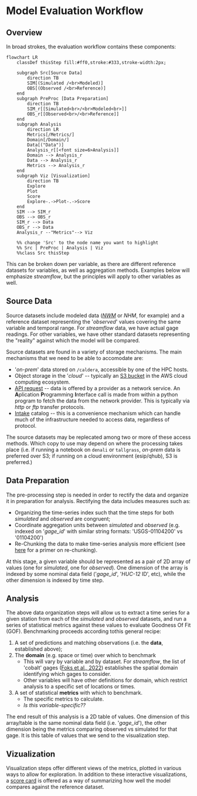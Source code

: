 # Model Evaluation Workflow

## Overview

In broad strokes, the evaluation workflow contains these components:

```mermaid
flowchart LR
    classDef thisStep fill:#ff0,stroke:#333,stroke-width:2px;

    subgraph Src[Source Data]
        direction TB
        SIM[(Simulated /<br>Modeled)]
        OBS[(Observed /<br>Reference)]
    end
    subgraph PreProc [Data Preparation]
        direction TB
        SIM_r[[Simulated<br>/<br>Modeled<br>]]
        OBS_r[[Observed<br>/<br>Reference]]
    end
    subgraph Analysis
        direction LR
        Metrics[/Metrics/]
        Domain[/Domain/]
        Data[("Data")]
        Analysis_r[[<font size=6>Analysis]] 
        Domain --> Analysis_r
        Data --> Analysis_r
        Metrics --> Analysis_r
    end
    subgraph Viz [Visualization]
        direction TB
        Explore
        Plot
        Score
        Explore-.->Plot-.->Score
    end
    SIM --> SIM_r
    OBS --> OBS_r
    SIM_r --> Data
    OBS_r --> Data
    Analysis_r --"Metrics"--> Viz
    
    %% change 'Src' to the node name you want to highlight
    %% Src | PreProc | Analysis | Viz
    %%class Src thisStep
```

This can be broken down per variable, as there are different reference 
datasets for variables, as well as aggregation methods.  Examples below will 
emphasize _streamflow_, but the principles will apply to other variables as well. 

## Source Data
Source datasets include modeled data (_[NWM](https://registry.opendata.aws/nwm-archive/)_ 
or _NHM_, for example) and a reference dataset 
representing the '_observed_' values covering the same variable and temporal range. For
_streamflow_ data, we have actual gage readings.  For other variables, we have other standard
datasets representing the "reality" against which the model will be compared. 


Source datasets are found in a variety of storage mechanisms.  The main mechanisms that we 
need to be able to accomodate are: 
* '_on-prem_' data stored on `/caldera`, accessible by one of the HPC hosts. 
* Object storage in the '_cloud_' -- typically an [S3 bucket](/dev/null) in the AWS cloud computing ecosystem. 
* [API request](/dev/null) -- data is offered by a provider as a network service.  An **A**plication **P**rogramming **I**nterface call is made from within a python
program to fetch the data from the network provider. This is typically via 
_http_ or _ftp_ transfer protocols. 
* [Intake](https://pypi.org/project/intake/) catalog -- this is a convenience mechanism which can handle
much of the infrastructure needed to access data, regardless of protocol. 

The source datasets may be replecated among two or more of these access methods.  Which copy to
use may depend on where the processing takes place (i.e. if running a notebook on `denali` or 
`tallgrass`, _on-prem_ data is preferred over S3;  if running on a cloud environment (esip/qhub), 
S3 is preferred.)

## Data Preparation
The pre-processing step is needed in order to rectify the data and organize it in preparation
for analysis.  Rectifying the data includes measures such as: 
* Organizing the time-series index such that the time steps for both _simulated_ and _observed_ are congruent;
* Coordinate aggregation units between _simulated_ and _observed_ (e.g. indexed on '_gage_id_' with similar string formats: 'USGS-01104200' vs '01104200')
* Re-Chunking the data to make time-series analysis more efficient (see [here](/dev/null) for a primer on re-chunking).

At this stage, a given variable should be represented as a pair of 2D array of values (one
for _simulated_, one for _observed_). 
One dimension of the array is indexed by some nominal data field ('_gage_id_', '_HUC-12_ ID', 
etc), while the other dimension is indexed by time step.

## Analysis
The above data organization steps will allow us to extract a time series for a given station
from each of the _simulated_ and _observed_ datasets, and run a series of statistical metrics
against these values to evaluate Goodness Of Fit (GOF).  Benchmarking proceeds
according tothis general recipe: 

1) A set of predictions and matching observations (i.e. the **data**, established above); 
2) The **domain** (e.g. space or time) over which to benchmark
   * This will vary by variable and by dataset.  For _streamflow_, the list 
     of 'cobalt' gages ([Foks et al., 2022](https://doi.org/10.5066/P972P42Z))
     establishes the spatial domain identifying which gages to consider. 
   * Other variables will have other definitions for domain, which restrict
     analysis to a specific set of locations or times.
3) A set of statistical **metrics** with which to benchmark. 
   * The specific metrics to calculate.
   * _Is this variable-specific??_

The end result of this analysis is a 2D table of values.  One dimension of
this array/table is the same nominal data field (i.e. '_gage_id_'), the other
dimension being the metrics comparing observed vs simulated for that gage. 
It is this table of values that we send to the visualization step. 

## Vizualization
Visualization steps offer different views of the metrics, plotted in various
ways to allow for exploration.  In addition to these interactive visualizations,
a [score card](/dev/null) is offered as a way of summarizing how well the
model compares against the reference dataset. 
